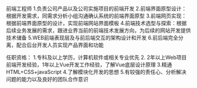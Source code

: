 前端工程师
1.负责公司产品以及公司实施项目的前端开发
2.前端界面原型设计：根据开发需求，同需求分析小组沟通确认系统的前端界面原型
3.前端网页实现：根据前端界面原型的设计，实现前端网站界面模板
4.前端技术选型与探索：根据后续业务发展的需求，跟进业界当前的前端技术发展方向，为后续的网站开发提供技术储备
5.WEB前端表现层及与前后端交互的架构设计和开发
6.前后端完全分离，配合后台开发人员实现产品界面和功能

任职资格：
1.专科及以上学历，计算机软件或相关专业优先
2. 2年以上Web项目前端开发经验，1年以上Vue开发工作经验，了解Vue底层设计原理
3.精通HTML+CSS+javaScript
4.了解模块化开发的思想
5.有较强的责任心、分析解决问题的能力以及良好的团队合作意识
